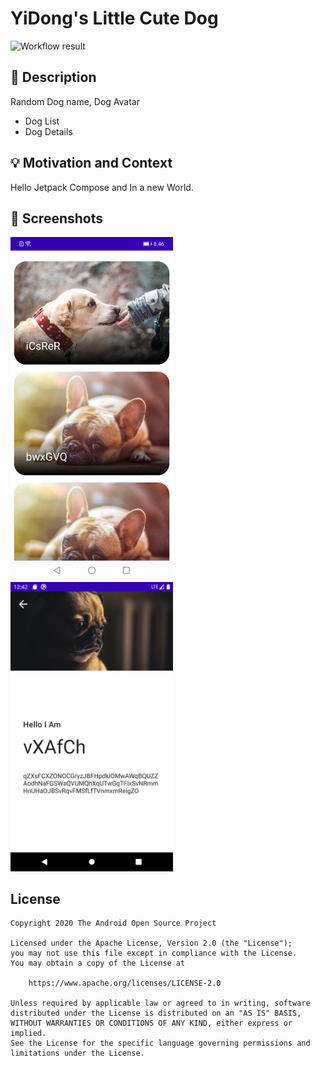 # YiDong's Little Cute Dog

![Workflow result](https://github.com/onlyloveyd/Jetpack-Compose-Dog/workflows/Check/badge.svg)


## :scroll: Description
Random Dog name, Dog Avatar
- Dog List
- Dog Details


## :bulb: Motivation and Context
Hello Jetpack Compose and In a new World.


## :camera_flash: Screenshots
<img src="/results/screenshot_1.png" width="260">&emsp;<img src="/results/screenshot_2.png" width="260">

## License
```
Copyright 2020 The Android Open Source Project

Licensed under the Apache License, Version 2.0 (the "License");
you may not use this file except in compliance with the License.
You may obtain a copy of the License at

    https://www.apache.org/licenses/LICENSE-2.0

Unless required by applicable law or agreed to in writing, software
distributed under the License is distributed on an "AS IS" BASIS,
WITHOUT WARRANTIES OR CONDITIONS OF ANY KIND, either express or implied.
See the License for the specific language governing permissions and
limitations under the License.
```